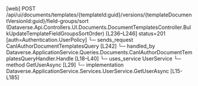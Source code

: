 [web] POST /api/ui/documents/templates/{templateId:guid}/versions/{templateDocumentVersionId:guid}/field-groups/sort  (Dataverse.Api.Controllers.UI.Documents.DocumentTemplatesController.BulkUpdateTemplateFieldGroupsSortOrder)  [L236–L246] status=201 [auth=Authentication.UserPolicy]
  └─ sends_request CanIAuthorDocumentTemplatesQuery [L242]
    └─ handled_by Dataverse.ApplicationService.Queries.Documents.CanIAuthorDocumentTemplatesQueryHandler.Handle [L18–L40]
      └─ uses_service UserService
        └─ method GetUserAsync [L29]
          └─ implementation Dataverse.ApplicationService.Services.UserService.GetUserAsync [L15-L185]


